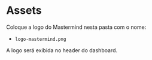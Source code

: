 # Assets

Coloque a logo do Mastermind nesta pasta com o nome:
- `logo-mastermind.png`

A logo será exibida no header do dashboard.
